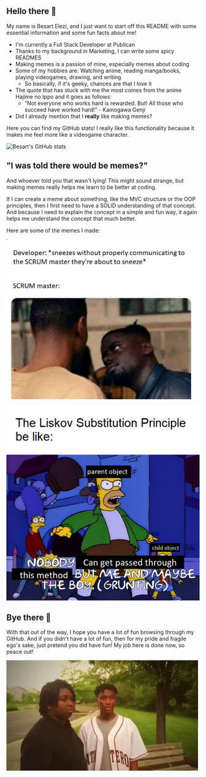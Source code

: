 ## Hello there :wave:
<!-- General Kenobi -->

My name is Besart Elezi, and I just want to start off this README with some essential information and some fun facts about me!

* I'm currently a Full Stack Developer at Publican
* Thanks to my background in Marketing, I can write some spicy READMES
* Making memes is a passion of mine, especially memes about coding
* Some of my hobbies are: Watching anime, reading manga/books, playing videogames, drawing, and writing
  * So basically, if it's geeky, chances are that I love it
* The quote that has stuck with me the most comes from the anime Hajime no Ippo and it goes as follows:
  * “Not everyone who works hard is rewarded. But! All those who succeed have worked hard!” - Kamogawa Genji
* Did I already mention that I **really** like making memes?

Here you can find my GitHub stats!
I really like this functionality because it makes me feel more like a videogame character.

![Besart's GitHub stats](https://github-readme-stats.vercel.app/api?username=besartelezi&show_icons=true&theme=prussian)

## "I was told there would be memes?"
And whoever told you that wasn't lying!
This might sound strange, but making memes really helps me learn to be better at coding.

If I can create a meme about something, like the MVC structure or the OOP principles, then I first need to have a SOLID understanding of that concept.
And because I need to explain the concept in a simple and fun way, it again helps me understand the concept that much better.

Here are some of the memes I made:

![here's-a-scrummy-meme](readme-images/scrum-meme.png)

![here's-a-solid-meme](readme-images/liskov.png)

## Bye there :wave:
<!-- That's not how the quote goes General Kenobi -->

With that out of the way, I hope you have a lot of fun browsing through my GitHub.
And if you didn't have a lot of fun, then for my pride and fragile ego's sake, just pretend you did have fun!
My job here is done now, so peace out!

![peace-out-homies](readme-images/dissapear.gif)